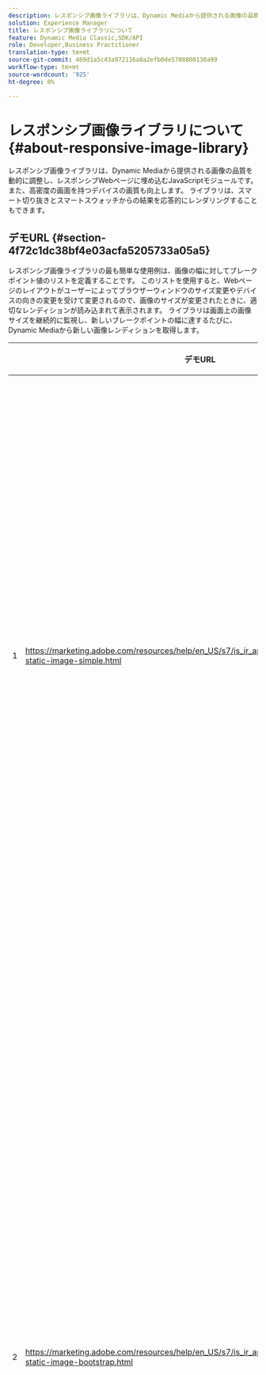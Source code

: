 ```yaml
---
description: レスポンシブ画像ライブラリは、Dynamic Mediaから提供される画像の品質を動的に調整し、レスポンシブWebページに埋め込むJavaScriptモジュールです。 また、高密度の画面を持つデバイスの画質も向上します。 ライブラリは、スマート切り抜きとスマートスウォッチからの結果を応答的にレンダリングすることもできます。
solution: Experience Manager
title: レスポンシブ画像ライブラリについて
feature: Dynamic Media Classic,SDK/API
role: Developer,Business Practitioner
translation-type: tm+mt
source-git-commit: 469d1a5c43a972116a8a2efb0de5708800130a99
workflow-type: tm+mt
source-wordcount: '925'
ht-degree: 0%

---
```



# レスポンシブ画像ライブラリについて{#about-responsive-image-library}

レスポンシブ画像ライブラリは、Dynamic Mediaから提供される画像の品質を動的に調整し、レスポンシブWebページに埋め込むJavaScriptモジュールです。 また、高密度の画面を持つデバイスの画質も向上します。 ライブラリは、スマート切り抜きとスマートスウォッチからの結果を応答的にレンダリングすることもできます。

## デモURL {#section-4f72c1dc38bf4e03acfa5205733a05a5}

レスポンシブ画像ライブラリの最も簡単な使用例は、画像の幅に対してブレークポイント値のリストを定義することです。 このリストを使用すると、Webページのレイアウトがユーザーによってブラウザーウィンドウのサイズ変更やデバイスの向きの変更を受けて変更されるので、画像のサイズが変更されたときに、適切なレンディションが読み込まれて表示されます。 ライブラリは画面上の画像サイズを継続的に監視し、新しいブレークポイントの幅に達するたびに、Dynamic Mediaから新しい画像レンディションを取得します。

<table id="table_3D3D3991B802461A888E1093C1217D26"> 
 <thead> 
  <tr> 
   <th colname="col01" class="entry"> </th> 
   <th colname="col1" class="entry"> <p>デモURL </p> </th> 
   <th colname="col2" class="entry"> <p>説明 </p> </th> 
  </tr> 
 </thead>
 <tbody> 
  <tr> 
   <td colname="col01"> <p>1 </p> </td> 
   <td colname="col1"> <p> <a href="https://marketing.adobe.com/resources/help/en_US/s7/is_ir_api/is_api/samples/responsive-static-image-simple.html" scope="external" format="https"> https://marketing.adobe.com/resources/help/en_US/s7/is_ir_api/is_api/samples/responsive-static-image-simple.html  </a> </p> <p> 
     <!-- http://sasha.s7qa.com/jira-bugs/S7-7729/responsive-static-image-simple.htm--> </p> </td> 
   <td colname="col2"> <p>以下は、レスポンシブ画像がWebページの幅の50%を占めるコンテナ内にある簡単な例です。 ブラウザーウィンドウのサイズが変更されるたびに、コンテナーの幅が変わります。 イメージの幅が、設定されたブレークポイントの1つ（200、400、600、800ピクセルで設定されている）に達すると、新しいレンディションがダウンロードされ、表示されます。 目標は、不要な大きい画像を読み込まないようにし、ネットワークの帯域幅を節約することです。 </p> <p>URLをクリックしてWebページを開き、ブラウザーウィンドウのサイズを変更し、ネットワークトラフィックを監視します。 </p> </td> 
  </tr> 
  <tr> 
   <td colname="col01"> <p>2 </p> </td> 
   <td colname="col1"> <p> <a href="https://marketing.adobe.com/resources/help/en_US/s7/is_ir_api/is_api/samples/responsive-static-image-bootstrap.html" format="https" scope="external"> https://marketing.adobe.com/resources/help/en_US/s7/is_ir_api/is_api/samples/responsive-static-image-bootstrap.html  </a> </p> <p> 
     <!-- http://sasha.s7qa.com/jira-bugs/S7-7729/responsive-static-image-bootstrap.htm--> </p> </td> 
   <td colname="col2"> <p>次のBootstrap例は、Webページでの同じ使用例を示しています。 BootstrapCSSに従って、レスポンシブ画像を追加するレイアウトセルは、次のいずれかの幅になります。360、720および940ピクセル。 これらは、レスポンシブ画像ライブラリにブレークポイントとして渡される正確な値です。 そのため、Dynamic Mediaは、クライアントのネットワーク帯域幅が有効に使用されるようにします。 また、現在のWebページのレイアウトに合わせて、画像が必要なサイズで表示され、クライアント側のブラウザーの拡大/縮小による視覚的な影響を受けません。 </p> <p>URLをクリックしてWebページを開き、ブラウザーウィンドウのサイズを変更して異なるレイアウトブレークポイントに到達し、ネットワークトラフィックを監視します。 </p> <p>より高度な使用例として、異なる画像プリセット、画像サービングコマンド、またはその両方を異なるブレークポイント値に関連付けることがあります。 </p> </td> 
  </tr> 
  <tr> 
   <td colname="col01"> <p>3 </p> </td> 
   <td colname="col1"> <p> <a href="https://marketing.adobe.com/resources/help/en_US/s7/is_ir_api/is_api/samples/image-presets.html" format="https" scope="external"> https://marketing.adobe.com/resources/help/en_US/s7/is_ir_api/is_api/samples/image-presets.html  </a> </p> <p> 
     <!--http://sasha.s7qa.com/jira-bugs/S7-7729/image-presets.html--> </p> </td> 
   <td colname="col2"> <p>次の例では、異なるブレークポイントサイズに対して、異なる画質と形式の画像プリセットを使用します。 小さいブレークポイントの場合は、低画質プリセットが適用され、画像サービングから強制的に6色に圧縮されたGIF画像が返されます。 中程度のブレークポイントは、高圧縮のJPEG用に設定された画像プリセットを使用しています。 最大のブレークポイントは、可逆圧縮形式のPNGを使用した高品質画像プリセットに関連付けられます。 この方法により、大きい画面のデバイスの帯域幅と処理能力が大きいという前提に基づいて、高品質の画像がそのようなデバイスに配信されます。 </p> <p>URLをクリックしてWebページを開き、Webブラウザーウィンドウのサイズを大きくして小さくし、画質が低下するのを確認します。 </p> </td> 
  </tr> 
  <tr> 
   <td colname="col01"> <p>4 </p> </td> 
   <td colname="col1"> <p> <a href="https://marketing.adobe.com/resources/help/en_US/s7/is_ir_api/is_api/samples/crops.html" format="https" scope="external"> https://marketing.adobe.com/resources/help/en_US/s7/is_ir_api/is_api/samples/crops.html  </a> </p> <p> 
     <!--http://sasha.s7qa.com/jira-bugs/S7-7729/crops.html--> </p> </td> 
   <td colname="col2"> <p>画像プリセットに加えて、特定の画像サービングコマンドをブレークポイントに関連付けることができます。 次の例は、画面上の画像サイズが小さくなるにつれて、バナー画像を目標領域に合わせて徐々に切り抜く方法を示しています。 ここでは、最大のブレークポイントには画像サービングコマンドがまったくないので、バナーの画像は完全に表示されます。 中程度のブレークポイントでは、中程度の切り抜きが適用され、「実行中」というテキストを持つランナーのみが表示されます。 小さいブレークポイントでは、より多くの切り抜きが適用され、製品のみが表示されます。 </p> <p>URLをクリックしてWebページを開き、ブラウザーウィンドウのサイズを変更します。 大きい方のサイズから小さい方のサイズに移動するに従って、徐々に画像が切り抜かれることに注意してください。 </p> </td> 
  </tr> 
  <tr> 
   <td colname="col01"> <p>5 </p> </td> 
   <td colname="col1"> <p> <a href="https://marketing.adobe.com/resources/help/en_US/s7/is_ir_api/is_api/samples/template.html" format="https" scope="external"> https://marketing.adobe.com/resources/help/en_US/s7/is_ir_api/is_api/samples/template.html  </a> </p> <p> 
     <!--http://sasha.s7qa.com/jira-bugs/S7-7729/template.html--> </p> </td> 
   <td colname="col2"> <p>また、画像サービングコマンドと画像サービングテンプレートを使用して、画像サイズに基づいて特定のテンプレートパラメータを制御することもできます。 次の例では、テキストオーバーレイのフォントサイズが<span class="codeph"> $fontsize </span>パラメーターを使用してパラメータ化されている場合に、画像サービングテンプレートを使用します。 レスポンシブ画像は、テキストが常に読み取り可能な状態を保つために、小さい画像サイズには大きいフォントサイズを使用するように設定されています。 </p> </td> 
  </tr> 
 </tbody> 
</table>

## 必要システム構成 {#section-35ea9e9c79cc43d7bcefdc240340fba4}

**サーバのハードウェアとソフトウェア**

* Dynamic Media画像サービング6.0.1以降。

**クライアントブラウザーの最小要件**

* Microsoft® Windows® 7以降Mac OS X 10.8以降。
* Firefox 23、Safari 6、Chrome 29、IE 9以降。
* iOS 6以降。
* iPhone3GS以降およびiPad2以降（ネイティブブラウザーのみ）で認定。
* Android OS 2.3以降。
* モバイルデバイス上のInternet Explorerは、現時点ではサポートされていません。

